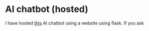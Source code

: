 # AI chatbot (hosted)

I have hosted [this](https://github.com/VishankSingh/chatbot-tensorflow_v2.3.0) AI chatbot using a website using flask. If you ask 

